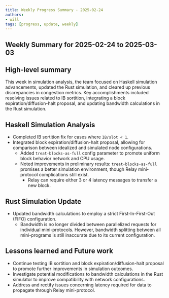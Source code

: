 ```yaml
---
title: Weekly Progress Summary - 2025-02-24
authors:
- will
tags: [progress, update, weekly]
---
```


## Weekly Summary for 2025-02-24 to 2025-03-03

## High-level summary

This week in simulation analysis, the team focused on Haskell simulation advancements, updated the Rust simulation, and cleared up previous discrepancies in congestion metrics. Key accomplishments included resolving issues related to IB sortition, integrating a block expiration/diffusion-halt proposal, and updating bandwidth calculations in the Rust simulation.

## Haskell Simulation Analysis

- Completed IB sortition fix for cases where `IB/slot < 1`.
- Integrated block expiration/diffusion-halt proposal, allowing for comparison between idealized and simulated node configurations.
  - Added `treat-blocks-as-full` config parameter to promote uniform block behavior network and CPU usage.
  - Noted improvements in preliminary results: `treat-blocks-as-full` promises a better simulation environment, though Relay mini-protocol complications still exist.
    - Relay can require either 3 or 4 latency messages to transfer a new block.

## Rust Simulation Update

- Updated bandwidth calculations to employ a strict First-In-First-Out (FIFO) configuration.
  - Bandwidth is no longer divided between parallelized requests for individual mini-protocols. However, bandwidth splitting between all mini-programs is still inaccurate due to its current configuration.

## Lessons learned and Future work

- Continue testing IB sortition and block expiration/diffusion-halt proposal to promote further improvements in simulation outcomes.
- Investigate potential modifications to bandwidth calculations in the Rust simulator to improve compatibility with network configurations.
- Address and rectify issues concerning latency required for data to propagate through Relay mini-protocol.
